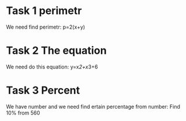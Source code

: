 # Task 1 perimetr
We need find perimetr: p=2(x+y)

# Task 2 The equation
We need do this equation: y=x*2+x*3+6
# Task 3 Percent
We have number and we need find ertain percentage from number:
Find 10% from 560